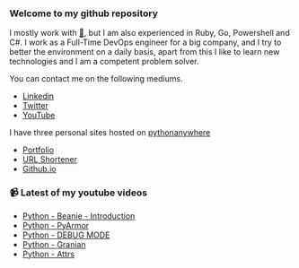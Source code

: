 ### Welcome to my github repository

I mostly work with [:snake:](https://www.python.org/), but I am also experienced in Ruby, Go, Powershell and C#. I work as a Full-Time DevOps engineer for a big company, and I try to better the environment on a daily basis, apart from this I like to learn new technologies and I am a competent problem solver.

You can contact me on the following mediums.
- [Linkedin](https://www.linkedin.com/in/r3ap3rpy)
- [Twitter](https://twitter.com/r3ap3rpy)
- [YouTube](https://www.youtube.com/channel/UC1qkMXH8d2I9DDAtBSeEHqg)

I have three personal sites hosted on [pythonanywhere](https://www.pythonanywhere.com/)
- [Portfolio](http://r3ap3rpy.pythonanywhere.com/)
- [URL Shortener](http://shortenpy.pythonanywhere.com/)
- [Github.io](https://r3ap3rpy.github.io/)

### :video_camera: Latest of my youtube videos
<!-- YOUTUBE:START -->
- [Python - Beanie - Introduction](https://www.youtube.com/watch?v=JVfA17t3HbI)
- [Python - PyArmor](https://www.youtube.com/watch?v=6p35DtbDBKo)
- [Python - DEBUG MODE](https://www.youtube.com/watch?v=QcwRxnHb_b4)
- [Python - Granian](https://www.youtube.com/watch?v=BWAM1_TCI3k)
- [Python - Attrs](https://www.youtube.com/watch?v=S8St303Epf0)
<!-- YOUTUBE:END -->

